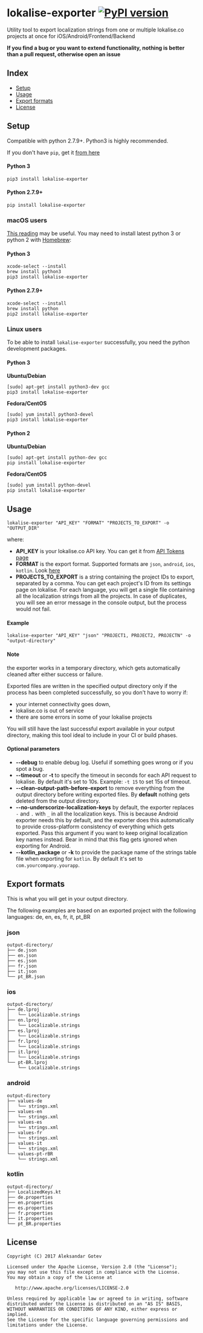 # lokalise-exporter [![PyPI version](https://badge.fury.io/py/lokalise-exporter.svg)](https://badge.fury.io/py/lokalise-exporter)
Utility tool to export localization strings from one or multiple lokalise.co projects at once for iOS/Android/Frontend/Backend

**If you find a bug or you want to extend functionality, nothing is better than a pull request, otherwise open an issue**

## Index
* [Setup](#setup)
* [Usage](#usage)
* [Export formats](#export-formats)
* [License](#license)

## Setup

Compatible with python 2.7.9+. Python3 is highly recommended.

If you don't have `pip`, get it [from here](https://pip.pypa.io/en/stable/installing/)

#### Python 3
```
pip3 install lokalise-exporter
```

#### Python 2.7.9+
```
pip install lokalise-exporter
```

### macOS users
[This reading](https://docs.python.org/3/using/mac.html) may be useful. You may need to install latest python 3 or python 2 with [Homebrew](https://brew.sh/):

#### Python 3
```
xcode-select --install
brew install python3
pip3 install lokalise-exporter
```

#### Python 2.7.9+
```
xcode-select --install
brew install python
pip2 install lokalise-exporter
```

### Linux users
To be able to install `lokalise-exporter` successfully, you need the python development packages.

#### Python 3
**Ubuntu/Debian**
```shell
[sudo] apt-get install python3-dev gcc
pip3 install lokalise-exporter
```
**Fedora/CentOS**
```shell
[sudo] yum install python3-devel
pip3 install lokalise-exporter
```

#### Python 2
**Ubuntu/Debian**
```shell
[sudo] apt-get install python-dev gcc
pip install lokalise-exporter
```
**Fedora/CentOS**
```shell
[sudo] yum install python-devel
pip install lokalise-exporter
```

## Usage
```shell
lokalise-exporter "API_KEY" "FORMAT" "PROJECTS_TO_EXPORT" -o "OUTPUT_DIR"
```
where:
* **API_KEY** is your lokalise.co API key. You can get it from [API Tokens page](https://lokalise.co/account/#apitokens)
* **FORMAT** is the export format. Supported formats are `json`, `android`, `ios`, `kotlin`. Look [here](#export-formats)
* **PROJECTS_TO_EXPORT** is a string containing the project IDs to export, separated by a comma. You can get each project's ID from its settings page on lokalise. For each language, you will get a single file containing all the localization strings from all the projects. In case of duplicates, you will see an error message in the console output, but the process would not fail.

#### Example
```shell
lokalise-exporter "API_KEY" "json" "PROJECT1, PROJECT2, PROJECTN" -o "output-directory"
```

#### Note
the exporter works in a temporary directory, which gets automatically cleaned after either success or failure.
 
Exported files are written in the specified output directory only if the process has been completed successfully, so you don't have to worry if:
* your internet connectivity goes down, 
* lokalise.co is out of service
* there are some errors in some of your lokalise projects

You will still have the last successful export available in your output directory, making this tool ideal to include in your CI or build phases.

#### Optional parameters
* **--debug** to enable debug log. Useful if something goes wrong or if you spot a bug.
* **--timeout** or **-t** to specify the timeout in seconds for each API request to lokalise. By default it's set to 10s. Example: `-t 15` to set 15s of timeout.
* **--clean-output-path-before-export** to remove everything from the output directory before writing exported files. By **default** nothing gets deleted from the output directory.
* **--no-underscorize-localization-keys** by default, the exporter replaces `-` and `.` with `_` in all the localization keys. This is because Android exporter needs this by default, and the exporter does this automatically to provide cross-platform consistency of everything which gets exported. Pass this argument if you want to keep original localization key names instead. Bear in mind that this flag gets ignored when exporting for Android.
* **--kotlin_package** or **-k** to provide the package name of the strings table file when exporting for `kotlin`. By default it's set to `com.yourcompany.yourapp`.

## Export formats
This is what you will get in your output directory.

The following examples are based on an exported project with the following languages: de, en, es, fr, it, pt_BR

### json
```shell
output-directory/
├── de.json
├── en.json
├── es.json
├── fr.json
├── it.json
└── pt_BR.json
```

### ios
```shell
output-directory/
├── de.lproj
│   └── Localizable.strings
├── en.lproj
│   └── Localizable.strings
├── es.lproj
│   └── Localizable.strings
├── fr.lproj
│   └── Localizable.strings
├── it.lproj
│   └── Localizable.strings
└── pt-BR.lproj
    └── Localizable.strings
```

### android
```shell
output-directory
├── values-de
│   └── strings.xml
├── values-en
│   └── strings.xml
├── values-es
│   └── strings.xml
├── values-fr
│   └── strings.xml
├── values-it
│   └── strings.xml
└── values-pt-rBR
    └── strings.xml
```

### kotlin
```shell
output-directory/
├── LocalizedKeys.kt
├── de.properties
├── en.properties
├── es.properties
├── fr.properties
├── it.properties
└── pt_BR.properties
```

## License <a name="license"></a>

    Copyright (C) 2017 Aleksandar Gotev

    Licensed under the Apache License, Version 2.0 (the "License");
    you may not use this file except in compliance with the License.
    You may obtain a copy of the License at

       http://www.apache.org/licenses/LICENSE-2.0

    Unless required by applicable law or agreed to in writing, software
    distributed under the License is distributed on an "AS IS" BASIS,
    WITHOUT WARRANTIES OR CONDITIONS OF ANY KIND, either express or implied.
    See the License for the specific language governing permissions and
    limitations under the License.

